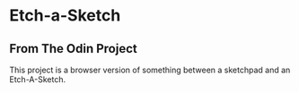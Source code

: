 # Etch-a-Sketch

## From The Odin Project

This project is a browser version of something between a sketchpad and an Etch-A-Sketch.
